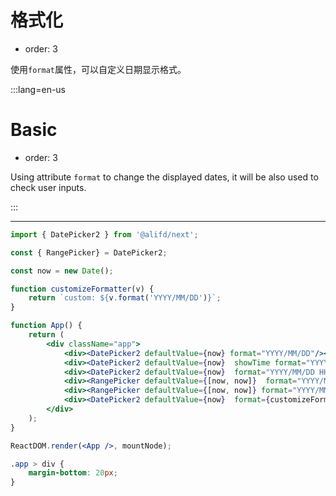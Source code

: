 # 格式化

-   order: 3

使用`format`属性，可以自定义日期显示格式。

:::lang=en-us

# Basic

-   order: 3

Using attribute `format` to change the displayed dates, it will be also used to check user inputs.

:::

---

```jsx
import { DatePicker2 } from '@alifd/next';

const { RangePicker} = DatePicker2;

const now = new Date();

function customizeFormatter(v) {
    return `custom: ${v.format('YYYY/MM/DD')}`;
}

function App() {
    return (
        <div className="app">
            <div><DatePicker2 defaultValue={now} format="YYYY/MM/DD"/></div>
            <div><DatePicker2 defaultValue={now}  showTime format="YYYY/MM/DD HH:mm:ss"/></div>
            <div><DatePicker2 defaultValue={now}  format="YYYY/MM/DD HH:mm" showTime timePanelProps={{format: "HH:mm"}}/></div>
            <div><RangePicker defaultValue={[now, now]}  format="YYYY/MM/DD" /></div>
            <div><RangePicker defaultValue={[now, now]} format="YYYY/MM/DD HH:mm:ss" showTime/></div>
            <div><DatePicker2 defaultValue={now}  format={customizeFormatter}/></div>
        </div>
    );
}

ReactDOM.render(<App />, mountNode);
```

```css
.app > div {
    margin-bottom: 20px;
}
```
